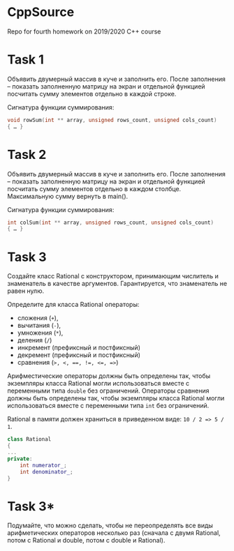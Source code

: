 # CppSource

Repo for fourth homework on 2019/2020 C++ course

# Task 1

Объявить двумерный массив в куче и заполнить его. После заполнения – показать заполненную матрицу на экран и отдельной функцией посчитать сумму элементов отдельно в каждой строке.

Сигнатура функции суммирования:
```cpp
void rowSum(int ** array, unsigned rows_count, unsigned cols_count)
{ … }
```

# Task 2

Объявить двумерный массив в куче и заполнить его. После заполнения – показать заполненную матрицу на экран и отдельной функцией посчитать сумму элементов отдельно в каждом столбце. Максимальную сумму вернуть в main().

Сигнатура функции суммирования:
```cpp
int colSum(int ** array, unsigned rows_count, unsigned cols_count)
{ … }
```

# Task 3

Создайте класс Rational с конструктором, принимающим числитель и знаменатель в качестве аргументов. Гарантируется, что знаменатель не равен нулю.

Определите для класса Rational операторы:
 - сложения (`+`), 
 - вычитания (`-`),
 - умножения (`*`),
 - деления (`/`)
 - инкремент (префиксный и постфиксный)
 - декремент (префиксный и постфиксный)
 - сравнения (`>, <, ==, !=, <=, =>`)

Арифместические операторы должны быть определены так, чтобы экземпляры класса Rational могли использоваться вместе с переменными типа `double` без ограничений.
Операторы сравнения должны быть определены так, чтобы экземпляры класса Rational могли использоваться вместе с переменными типа `int` без ограничений.

Rational в памяти должен храниться в приведенном виде: `10 / 2 => 5 / 1`.

```cpp
class Rational
{
...
private:
	int numerator_;
	int denominator_;
}
```

# Task 3*

Подумайте, что можно сделать, чтобы не переопределять все виды арифметических операторов несколько раз (сначала с двумя Rational, потом с Rational и double, потом с double и Rational).


